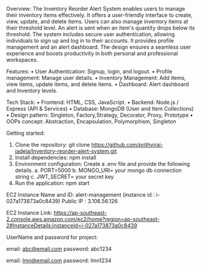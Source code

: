 Overview: 
The Inventory Reorder Alert System enables users to manage their inventory items effectively. It offers a user-friendly interface to create, view, update, and delete items. Users can also manage inventory items at their threshold level. An alert is sent when an item's quantity drops below its threshold. The system includes secure user authentication, allowing individuals to sign up and log in to their accounts. It provides profile management and an alert dashboard. The design ensures a seamless user experience and boosts productivity in both personal and professional workspaces.

Features:
•	User Authentication: Signup, login, and logout.
•	Profile management: Manage user details.
•	Inventory Management: Add items, view items, update items, and delete items.
•	Dashboard: Alert dashboard and Inventory levels.

Tech Stack:
•	Frontend: HTML, CSS, JavaScript.
•	Backend: Node.js / Express (API & Services)
•	Database: MongoDB (User and Item Collections)
•	Design pattern: Singleton, Factory,Strategy, Decorator, Proxy, Prototype
•	OOPs concept: Abstraction, Encapsulation, Polymorphism, Singleton

Getting started:
1.	Clone the repository: git clone https://github.com/prithviraj-jadeja/Inventory-reorder-alert-system.git
2.	Install dependencies: npm install  
3.	Environment configuration: Create a .env file  and provide the following details. 
    a.	PORT=5000
    b.	MONGO_URI= your mongo db connection string
    c.	JWT_SECRET= your secret key
4.	Run the application: npm start

EC2 Instance Name and ID: 
alert-management (instance id : i-027a173873a0c8439)
Public IP : 3.106.56.126

EC2 Instance Link: 
https://ap-southeast-2.console.aws.amazon.com/ec2/home?region=ap-southeast-2#InstanceDetails:instanceId=i-027a173873a0c8439

UserName and password for project:

email: abc@email.com
password: abc1234

email: lmn@email.com
password: lmn1234


